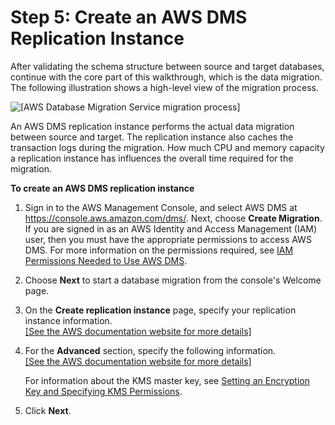 # Step 5: Create an AWS DMS Replication Instance<a name="CHAP_RDSOracle2PostgreSQL.Steps.CreateReplicationInstance"></a>

After validating the schema structure between source and target databases, continue with the core part of this walkthrough, which is the data migration\. The following illustration shows a high\-level view of the migration process\.

![\[AWS Database Migration Service migration process\]](http://docs.aws.amazon.com/dms/latest/sbs/images/datarep-conceptual2.png)

An AWS DMS replication instance performs the actual data migration between source and target\. The replication instance also caches the transaction logs during the migration\. How much CPU and memory capacity a replication instance has influences the overall time required for the migration\.

**To create an AWS DMS replication instance**

1. Sign in to the AWS Management Console, and select AWS DMS at [https://console\.aws\.amazon\.com/dms/](https://console.aws.amazon.com/dms/)\. Next, choose **Create Migration**\. If you are signed in as an AWS Identity and Access Management \(IAM\) user, then you must have the appropriate permissions to access AWS DMS\. For more information on the permissions required, see [IAM Permissions Needed to Use AWS DMS](http://docs.aws.amazon.com/dms/latest/userguide/CHAP_Security.IAMPermissions.html)\.

1. Choose **Next** to start a database migration from the console's Welcome page\.

1. On the **Create replication instance** page, specify your replication instance information\.    
[\[See the AWS documentation website for more details\]](http://docs.aws.amazon.com/dms/latest/sbs/CHAP_RDSOracle2PostgreSQL.Steps.CreateReplicationInstance.html)

1. For the **Advanced** section, specify the following information\.     
[\[See the AWS documentation website for more details\]](http://docs.aws.amazon.com/dms/latest/sbs/CHAP_RDSOracle2PostgreSQL.Steps.CreateReplicationInstance.html)

   For information about the KMS master key, see [Setting an Encryption Key and Specifying KMS Permissions](http://docs.aws.amazon.com/dms/latest/userguide/CHAP_Security.EncryptionKey.html)\.

1. Click **Next**\.